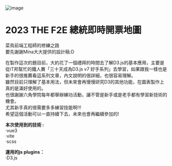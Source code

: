 ![image](https://images.thef2e.com//works/450_2023-11-19T06:30:29.164Z.jpeg)
# 2023 THE F2E 總統即時開票地圖
菜鳥前端工程師的修練之路  
要先謝謝Mina大大提供的設計稿:D  
  
在製作這次的題目前，大約花了一個禮拜的時間去了解D3.js的基本應用，主要是從iT邦幫忙的鐵人賽「三十天成為D3.js v7 好手系列」去學習，如果跟我一樣也是新手的很推薦看這系列文章，內文說明的很詳細，也很容易理解。  
雖然目前只理解了基本用法，但未來會再慢慢研究D3的其他功能，在圖表製作上真的是滿好使用的。  
也很謝謝六角學院每年都舉辦練功活動，讓不管是新手或是老手都有學習新技術的機會。  
尤其新手真的很需要多多練習技能啊!!!  
希望這個活動可以一直持續下去，未來也會再繼續參加的!  
  
__本次使用到的技術 :__  
‧vue3  
‧vite  
‧scss   

__運用的js plugins：__  
‧D3.js
